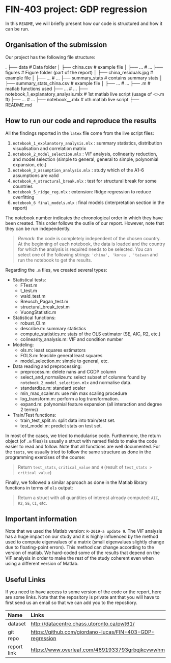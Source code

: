 # FIN-403 project: GDP regression
 
In this `README`, we will briefly present how our code is structured and how it can be run.
 
## Organisation of the submission
 
Our project has the following file structure:

 .
├── data                                      # Data folder
│ ├── china.csv                               # example file 
│ ├── ...                                     # ...
├── figures                                   # Figure folder (part of the report)
│ ├── china_residuals.jpg                     # example file 
│ ├── ...                                     # ...
├── summary_stats                             # contains summary stats
│ ├── summary_stats_china.csv                 # example file 
│ ├── ...                                     # ...
├── <name>.m                                  # matlab functions used
├── ...                                       # ...
├── notebook_1_explanatory_analysis.mlx       # 1st matlab live script (usage of <>.m ft)
├── ...                                       # ...
├── notebook_<x>_<description>.mlx            # xth matlab live script
├── README.md                   
 
## How to run our code and reproduce the results
 
All the findings reported in the `latex` file come from the live script files:
 
1. `notebook_1_explanatory_analysis.mlx` : summary statistics, distribution visualisation and correlation matrix
2. `notebook_2_model_selection.mlx`   : VIF analysis, colinearity reduction, and model selection (simple to general, general to simple, polynomial expansion, etc.)
3. `notebook_3_assumption_analysis.mlx` : study which of the A1-6 assumptions are valid 
4. `notebook_4_structural_break.mlx`   : test for structural break for some countries
5. `notebook_5_ridge_reg.mlx`      : extension: Ridge regression to reduce overfitting
6. `notebook_6 final_models.mlx`     : final models (interpretation section in the report)
 
The notebook number indicates the chronological order in which they have been created. This order follows the outile of our report.
However, note that they can be run independently.
 
> *Remark*: the code is completely independent of the chosen country. At the beginning of each notebook, the data is loaded and the country for which the analysis is required needs to be selected. You can select one of the following strings: ```'china', 'korea', 'taiwan``` 
and run the notebook to get the results.
 
Regarding the ```.m``` files, we created several types:
 
* Statistical tests:
  * FTest.m
  * t_test.m
  * wald_test.m
  * Breusch_Pagan_test.m
  * structural_break_test.m
  * VuongStatistic.m
* Statistical functions:
  * robust_CI.m
  * describe.m: summary statistics
  * compute_statistics.m: stats of the OLS estimator (SE, AIC, R2, etc.)
  * colinearity_analysis.m: VIF and condition number
* Modeling:
  * ols.m: least squares estimators
  * FGLS.m: feasible general least squares
  * model_selection.m: simple to general, etc.
* Data reading and preprocessing:
  * preprocess.m: delete nans and CGDP column
  * select_and_normalize.m: select subset of columns found by `notebook_2_model_selection.mlx` and normalise data.
  * standardize.m: standard scaler
  * min_max_scaler.m: use min max scaling procedure
  * log_transform.m: perform a log transformation.
  * expand.m: polynomial feature expansion (all interaction and degree 2 terms)
* Train/Test functions: 
  * train_test_split.m: split data into train/test set.
  * test_model.m: predict stats on test set.
 
In most of the cases, we tried to modularise code. Furthermore, the return object (of ```.m``` files) is usually a struct with named fields to make the code easier to read and follow.
Note that all functions are well documented. For the `tests`, we usually tried to follow the same structure as done in the programming exercises of the course:
> Return `test_stats`, `critical_value` and `H` (result of `test_stats > critical_value`)
 
Finally, we followed a similar approach as done in the Matlab library functions in terms of `ols` output:
 
> Return a struct with all quantities of interest already computed: `AIC`, `R2`, `SE`, `CI`, etc.
 
## Important information
 
Note that we used the Matlab version: `R-2019-a update 9`.
The VIF analysis has a huge impact on our study and it is highly influenced by the method used to compute eigenvalues of a matrix (small eigenvalues slightly change due to floating-point errors). This method can change according to the version of matlab. 
We hard-coded some of the results that depend on the VIF analysis in order to make the rest of the study coherent even when using a different version of Matlab.
 
## Useful Links 
 
If you need to have access to some version of the code or the report, here are some links. Note that the repository is private ant that you will have to first send us an email so that we can add you to the repostiory.
 
|Name    |Links                             |
|:-----------|:-------------------------------------------------------------|
|dataset   | http://datacentre.chass.utoronto.ca/pwt61/         |
|git repo  | https://github.com/giordano-lucas/FIN-403-GDP-regression  |
|report link | https://www.overleaf.com/4691933793grbqjkcvwwhm       |
 
 
 
